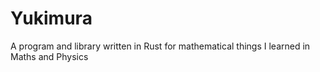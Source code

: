 # Yukimura
A program and library written in Rust for mathematical things I learned in Maths and Physics
